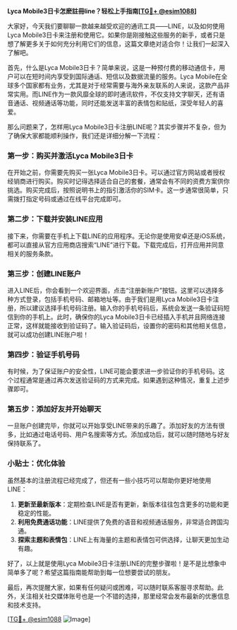 **Lyca Mobile3日卡怎麽註冊line？轻松上手指南[[TG💪+ @esim1088](https://t.me/s/esim1088)]**

大家好，今天我们要聊聊一款越来越受欢迎的通讯工具——LINE，以及如何使用Lyca Mobile3日卡来注册和使用它。如果你是刚接触这些服务的新手，或者只是想了解更多关于如何充分利用它们的信息，这篇文章绝对适合你！让我们一起深入了解吧。

首先，什么是Lyca Mobile3日卡？简单来说，这是一种预付费的移动通信卡，用户可以在短时间内享受到国际通话、短信以及数据流量的服务。Lyca Mobile在全球多个国家都有业务，尤其是对于经常需要与海外亲友联系的人来说，这款产品非常实用。而LINE作为一款风靡全球的即时通讯软件，不仅支持文字聊天，还有语音通话、视频通话等功能，同时还能发送丰富的表情包和贴纸，深受年轻人的喜爱。

那么问题来了，怎样用Lyca Mobile3日卡注册LINE呢？其实步骤并不复杂，但为了确保大家都能顺利操作，我们还是详细分解一下流程：

### 第一步：购买并激活Lyca Mobile3日卡

在开始之前，你需要先购买一张Lyca Mobile3日卡。可以通过官方网站或者授权经销商进行购买。购买时记得选择适合自己的套餐，通常会有不同的资费方案供你挑选。购买完成后，按照说明书上的指引激活你的SIM卡。这一步通常很简单，只需拨打指定号码或通过在线平台完成即可。

### 第二步：下载并安装LINE应用

接下来，你需要在手机上下载LINE的应用程序。无论你是使用安卓还是iOS系统，都可以直接从官方应用商店搜索“LINE”进行下载。下载完成后，打开应用并同意相关的服务条款。

### 第三步：创建LINE账户

进入LINE后，你会看到一个欢迎界面，点击“注册新账户”按钮。这里可以选择多种方式登录，包括手机号码、邮箱地址等。由于我们是用Lyca Mobile3日卡注册，所以建议选择手机号码注册。输入你的手机号码后，系统会发送一条验证码短信到你的手机上。此时，确保你的Lyca Mobile3日卡已经插入手机并且网络连接正常，这样就能接收到验证码了。输入验证码后，设置你的密码和其他相关信息，就可以成功创建LINE账户啦！

### 第四步：验证手机号码

有时候，为了保证账户的安全性，LINE可能会要求进一步验证你的手机号码。这个过程通常是通过再次发送验证码的方式来完成。如果遇到这种情况，重复上述步骤即可。

### 第五步：添加好友并开始聊天

一旦账户创建完毕，你就可以开始享受LINE带来的乐趣了。添加好友的方法有很多，比如通过电话号码、用户名搜索等方式。添加成功后，就可以随时随地与好友保持联系了。

### 小贴士：优化体验

虽然基本的注册流程已经完成了，但还有一些小技巧可以帮助你更好地使用LINE：

1. **更新至最新版本**：定期检查LINE是否有更新，新版本往往包含更多的功能和更稳定的性能。
2. **利用免费通话功能**：LINE提供了免费的语音和视频通话服务，非常适合跨国沟通。
3. **探索主题和表情包**：LINE上有海量的主题和表情包可供选择，让聊天更加生动有趣。

好了，以上就是使用Lyca Mobile3日卡注册LINE的完整步骤啦！是不是比想象中简单多了呢？希望这篇指南能帮助到每一位想要尝试的朋友。

最后，再次提醒大家，如果有任何疑问或困难，可以随时联系客服寻求帮助。此外，关注相关社交媒体账号也是一个不错的选择，那里经常会发布最新的优惠信息和技术支持。

[[TG💪+ @esim1088](https://t.me/s/esim1088) ![Image](https://i.postimg.cc/4NQfJmqS/Snipaste-2025-05-13-00-14-12.png)]